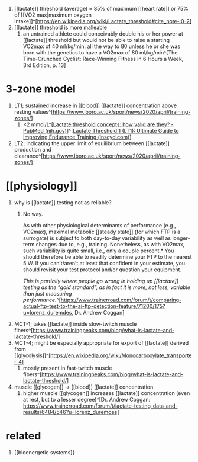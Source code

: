1. [[lactate]] threshold (average) = 85% of maximum [[heart rate]] or 75% of [[VO2 max|maximum oxygen intake]]^[https://en.wikipedia.org/wiki/Lactate_threshold#cite_note-:0-2]
2. [[lactate]] threshold is more malleable
	1. an untrained athlete could conceivably double his or her power at [[lactate]] threshold but would not be able to raise a starting VO2max of 40 ml/kg/min. all the way to 80 unless he or she was born with the genetics to have a VO2max of 80 ml/kg/min^[The Time-Crunched Cyclist: Race-Winning Fitness in 6 Hours a Week, 3rd Edition, p. 13]

# 3-zone model
1. LT1; sustained increase in [[blood]] [[lactate]] concentration above resting values^[https://www.lboro.ac.uk/sport/news/2020/april/training-zones/]
	1. <2 mmol/L^[[Lactate threshold concepts: how valid are they? - PubMed (nih.gov)](https://pubmed.ncbi.nlm.nih.gov/19453206/)]^[[Lactate Threshold 1 (LT1): Ultimate Guide to Improving Endurance Training (inscyd.com)](https://inscyd.com/article/lactate-threshold-1-lt1-ultimate-guide/)]
2. LT2; indicating the upper limit of equilibrium between [[lactate]] production and clearance^[https://www.lboro.ac.uk/sport/news/2020/april/training-zones/]

# [[physiology]]
1. why is [[lactate]] testing not as reliable?
	1. No way.
	   
	   As with other physiological determinants of performance (e.g., VO2max), maximal metabolic [[steady state]] (for which FTP is a surrogate) is subject to both day-to-day variability as well as longer-term changes due to, e.g., training. Nonetheless, as with VO2max, such variability is quite small, i.e., only a couple percent.* You should therefore be able to readily determine your FTP to the nearest 5 W. If you can’t/aren’t at least that confident in your estimate, you should revisit your test protocol and/or question your equipment.
	   
	   *This is partially where people go wrong in holding up [[lactate]] testing as the “gold standard”, as in fact it is more, not less, variable than just measuring performance.*^[https://www.trainerroad.com/forum/t/comparing-actual-ftp-test-to-the-ai-ftp-detection-feature/71200/175?u=lorenz_duremdes, Dr. Andrew Coggan]
2. MCT-1; takes [[lactate]] inside slow-twitch muscle fibers^[https://www.trainingpeaks.com/blog/what-is-lactate-and-lactate-threshold/]
3. MCT-4; might be especially appropriate for export of [[lactate]] derived from [[glycolysis]]^[https://en.wikipedia.org/wiki/Monocarboxylate_transporter_4]
	1. mostly present in fast-twitch muscle fibers^[https://www.trainingpeaks.com/blog/what-is-lactate-and-lactate-threshold/]
4. muscle [[glycogen]] → [[blood]] [[lactate]] concentration
	1. higher muscle [[glycogen]] increases [[lactate]] concentration (even at rest, but to a lesser degree)^[Dr. Andrew Coggan: https://www.trainerroad.com/forum/t/lactate-testing-data-and-results/6484/546?u=lorenz_duremdes]

# related
1. [[bioenergetic systems]]